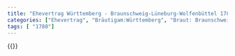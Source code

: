 ```yaml
---
title: "Ehevertrag Württemberg - Braunschweig-Lüneburg-Wolfenbüttel 1780"
categories: ["Ehevertrag", "Bräutigam:Württemberg", "Braut: Braunschweig-Lüneburg-Wolfenbüttel", "Eheschließung vollzogen?:Ja", "verschiedenkonfessionelle Ehe?:Nein", "Dynastie Bräutigam:Württemberg", "Akteur Bräutigam:Württemberg", "Akteur Braut:Braunschweig-Bevern", "Textbezug?:nein", "Ständisch?:nein", "Ratifikation?:nein", "Sonstiges?:nein", "Bräutigam:Württemberg", "Braut: Braunschweig-Lüneburg-Wolfenbüttel"]
tags: [ "1780"]
---
```

<!--more-->
{{<v32>}}